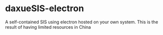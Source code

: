 # daxueSIS-electron
A self-contained SIS using electron hosted on your own system. This is the result of having limited resources in China
